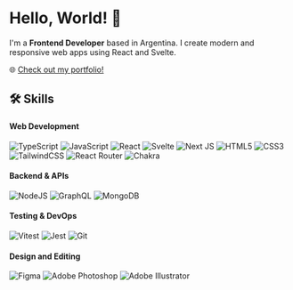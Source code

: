 # Hello, World! 👋 

I'm a **Frontend Developer** based in Argentina. I create modern and responsive web apps using React and Svelte.

🌐 [Check out my portfolio!](https://vlas-dev.github.io/)

## 🛠️ Skills
#### Web Development
![TypeScript](https://img.shields.io/badge/typescript-%23007ACC.svg?style=flat&logo=typescript&logoColor=white)
![JavaScript](https://img.shields.io/badge/javascript-%23323330.svg?style=flat&logo=javascript&logoColor=%23F7DF1E)
![React](https://img.shields.io/badge/react-%2320232a.svg?style=flat&logo=react&logoColor=%2361DAFB)
![Svelte](https://img.shields.io/badge/svelte-%23f1413d.svg?style=flat&logo=svelte&logoColor=white)
![Next JS](https://img.shields.io/badge/Next-black?style=flat&logo=next.js&logoColor=white)
![HTML5](https://img.shields.io/badge/html5-%23E34F26.svg?style=flat&logo=html5&logoColor=white)
![CSS3](https://img.shields.io/badge/css3-%231572B6.svg?style=flat&logo=css3&logoColor=white)
![TailwindCSS](https://img.shields.io/badge/tailwindcss-%2338B2AC.svg?style=flat&logo=tailwind-css&logoColor=white)
![React Router](https://img.shields.io/badge/react_router-CA4245?style=flat&logo=react-router&logoColor=white)
![Chakra](https://img.shields.io/badge/chakra-%234ED1C5.svg?style=flat&logo=chakraui&logoColor=white)

#### Backend & APIs
![NodeJS](https://img.shields.io/badge/node.js-6DA55F?style=flat&logo=node.js&logoColor=white)
![GraphQL](https://img.shields.io/badge/-GraphQL-E10098?style=flat&logo=graphql&logoColor=white)
![MongoDB](https://img.shields.io/badge/MongoDB-%234ea94b.svg?style=flat&logo=mongodb&logoColor=white)

#### Testing & DevOps
![Vitest](https://img.shields.io/badge/-Vitest-252529?style=flat&logo=vitest&logoColor=FCC72B)
![Jest](https://img.shields.io/badge/-jest-%23C21325?style=flat&logo=jest&logoColor=white)
![Git](https://img.shields.io/badge/git-%23F05033.svg?style=flat&logo=git&logoColor=white)

#### Design and Editing
![Figma](https://img.shields.io/badge/figma-%23F24E1E.svg?style=flat&logo=figma&logoColor=white)
![Adobe Photoshop](https://img.shields.io/badge/adobephotoshop-%2331A8FF.svg?style=flat&logo=adobe_photoshop&logoColor=white)
![Adobe Illustrator](https://img.shields.io/badge/adobeillustrator-%23FF9A00.svg?style=flat&logo=adobe_illustrator&logoColor=white)

